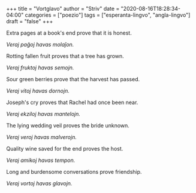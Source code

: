 +++
title = "Vortglavo"
author = "Striv"
date = "2020-08-16T18:28:34-04:00"
categories = ["poezio"]
tags = ["esperanta-lingvo", "angla-lingvo"]
draft = "false"
+++

Extra pages at a book's end prove that it is honest.

*Veraj paĝoj havas molaĵon.*

Rotting fallen fruit proves that a tree has grown.

*Veraj fruktoj havas semojn.*

Sour green berries prove that the harvest has passed.

*Veraj vitoj havas dornojn.*

Joseph's cry proves that Rachel had once been near.

*Veraj ekziloj havas mantelojn.*

The lying wedding veil proves the bride unknown.

*Veraj veroj havas malverojn.*

Quality wine saved for the end proves the host.

*Veraj amikoj havas tempon.*

Long and burdensome conversations prove friendship.

*Veraj vortoj havas glavojn.*
<!--more-->